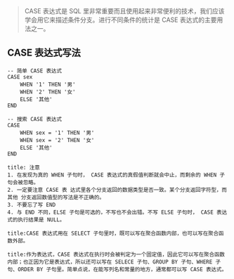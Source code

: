 >CASE 表达式是 SQL 里非常重要而且使用起来非常便利的技术，我们应该学会用它来描述条件分支。进行不同条件的统计是 CASE 表达式的主要用法之一。
## CASE 表达式写法
``` mysql
-- 简单 CASE 表达式 
CASE sex 
	WHEN '1' THEN '男' 
	WHEN '2' THEN '女' 
	ELSE '其他' 
END

-- 搜索 CASE 表达式 
CASE 
	WHEN sex = '1' THEN '男' 
	WHEN sex = '2' THEN '女' 
	ELSE '其他' 
END
```

```ad-warning
title: 注意
1. 在发现为真的 WHEN 子句时， CASE 表达式的真假值判断就会中止，而剩余的 WHEN 子句会被忽略。
2. 一定要注意 CASE 表 达式里各个分支返回的数据类型是否一致。某个分支返回字符型，而其他 分支返回数值型的写法是不正确的。
3. 不要忘了写 END
4. 与 END 不同，ELSE 子句是可选的，不写也不会出错。不写 ELSE 子句时， CASE 表达式的执行结果是 NULL。
```

```ad-note
title:CASE 表达式用在 SELECT 子句里时，既可以写在聚合函数内部，也可以写在聚合函数外部。
```

```ad-note
title:作为表达式，CASE 表达式在执行时会被判定为一个固定值，因此它可以写在聚合函数内部；也正因为它是表达式，所以还可以写在 SELECE 子句、GROUP BY 子句、WHERE 子句、ORDER BY 子句里。简单点说，在能写列名和常量的地方，通常都可以写 CASE 表达式。
```
